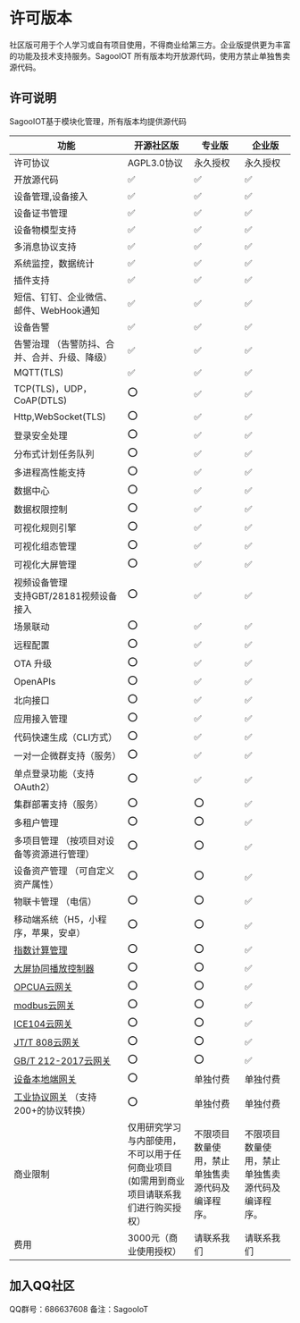 # 许可版本

社区版可用于个人学习或自有项目使用，不得商业给第三方。企业版提供更为丰富的功能及技术支持服务。SagooIOT 所有版本均开放源代码，使用方禁止单独售卖源代码。

## 许可说明

SagooIOT基于模块化管理，所有版本均提供源代码

| 功能                                                 | 开源社区版                                               | 专业版                    | 企业版                      |
|----------------------------------------------------|-----------------------------------------------------|------------------------|--------------------------|
| 许可协议                                               | AGPL3.0协议                                           | 永久授权	                  | 永久授权	                    |
| 开放源代码                                              | ✅                                                   | ✅                      | ✅                        |
| 设备管理,设备接入                                          | ✅                                                   | ✅                      | ✅                        |
| 设备证书管理                                             | ✅                                                   | ✅                      | ✅                        |
| 设备物模型支持                                            | ✅                                                   | ✅                      | ✅                        |
| 多消息协议支持                                            | ✅                                                   | ✅                      | ✅                        |
| 系统监控，数据统计                                          | ✅                                                   | ✅                      | ✅                        |
| 插件支持                                               | ✅                                                   | ✅                      | ✅                        |
| 短信、钉钉、企业微信、邮件、WebHook通知                            | ✅                                                   | ✅                      | ✅                    |
| 设备告警                          | ✅                                                   | ✅                      | ✅                        |
| 告警治理 （告警防抖、合并、合并、升级、降级）                                                 | ✅                                                   | ✅                      | ✅     |
| MQTT(TLS)                                          | ✅                                                   | ✅                      | ✅                        |
| TCP(TLS)，UDP，CoAP(DTLS)                            | ⭕                                                   | ✅                      | ✅                        |
| Http,WebSocket(TLS)                                | ⭕                                                   | ✅                      | ✅                        |
| 登录安全处理                                             |  ⭕                                                  | ✅                      | ✅                        |
| 分布式计划任务队列                                          | ⭕                                                   | ✅                      | ✅                        |
| 多进程高性能支持                                           | ⭕                                                   | ✅                      | ✅                        |
| 数据中心                                               | ⭕                                                   | ✅                      | ✅                        |
| 数据权限控制                                             | ⭕                                                   | ✅                      | ✅                        |
| 可视化规则引擎                                            | ⭕                                                   | ✅                      | ✅                        |
| 可视化组态管理                                            | ⭕                                                   | ✅                      | ✅                        |
| 可视化大屏管理                                            | ⭕                                                   | ✅                      | ✅                        |
| 视频设备管理<br/>支持GBT/28181视频设备接入                       | ⭕                                                   | ✅                      | ✅                        |
| 场景联动                                               | ⭕                                                   | ✅                      | ✅                        |
| 远程配置                                               | ⭕                                                   | ✅                      | ✅                        |
| OTA 升级                                             | ⭕                                                   | ✅                      | ✅                        |
| OpenAPIs                                           | ⭕                                                   | ✅                      | ✅                        |
| 北向接口                                               | ⭕                                                   | ✅                      | ✅                        |
| 应用接入管理                                             | ⭕                                                   |  ✅                       | ✅                        |
| 代码快速生成（CLI方式）                                      | ⭕                                                   | ✅                      | ✅                        |
| 一对一企微群支持（服务）                                       | ⭕                                                   | ✅                      | ✅                        |
| 单点登录功能（支持OAuth2）                                   | ⭕                                                   | ✅                       | ✅                        |
| 集群部署支持（服务）                                         | ⭕                                                   | ⭕                       | ✅                        |
| 多租户管理                                              | ⭕                                                   | ⭕                      | ✅                        |
| 多项目管理 （按项目对设备等资源进行管理）                              | ⭕                                                   | ⭕                      | ✅                        |
| 设备资产管理 （可自定义资产属性）                                  | ⭕                                                   | ⭕                      | ✅                        |
| 物联卡管理 （电信）                                         | ⭕                                                   | ⭕                      | ✅                        |
| 移动端系统（H5，小程序，苹果，安卓）                                | ⭕                                                   | ⭕                      | ✅                        |
| [指数计算管理](/docs/企业版/totalIndex/)                    | ⭕                                                   | ⭕                      | ✅                        |
| [大屏协同播放控制器](/docs/企业版/lsc/)                        | ⭕                                                   | ⭕                      | ✅                        |
| [OPCUA云网关](/docs/企业版/gateway/opcua)                | ⭕                                                   | ⭕                      | ✅                        |
| [modbus云网关](/docs/企业版/gateway/modbus)              | ⭕                                                   | ⭕                      | ✅                        |
| [ICE104云网关](/docs/企业版/gateway/ice104/)             | ⭕                                                   | ⭕                      | ✅                        |
| [JT/T 808云网关](/docs/企业版/gateway/jt808)             | ⭕                                                   | ⭕                      | ✅                        |
| [GB/T 212-2017云网关](/docs/企业版/gateway/gbt212)       | ⭕                                                   | ⭕                      | ✅                        |
| [设备本地端网关](/docs/企业版/gateway/gw)                    | ⭕                                                   | 单独付费                   | 单独付费                     |
| [工业协议网关](/docs/企业版/gateway/industry) （支持200+的协议转换） | ⭕                                                   | 单独付费                   | 单独付费                     |
| 商业限制                                               | 仅用研究学习与内部使用，不可以用于任何商业项目 <br />(如需用到商业项目请联系我们进行购买授权） | 不限项目数量使用，禁止单独售卖源代码及编译程序。 | 不限项目数量使用，禁止单独售卖源代码及编译程序。 |
| 费用                                                 | 3000元（商业使用授权）                                       | 请联系我们                  | 请联系我们                    |


## 加入QQ社区
QQ群号：686637608
备注：SagooIoT


